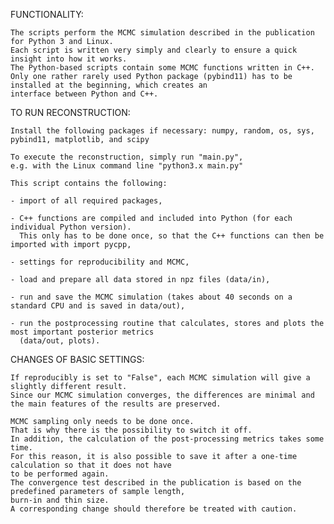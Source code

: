 FUNCTIONALITY:

    The scripts perform the MCMC simulation described in the publication for Python 3 and Linux.
    Each script is written very simply and clearly to ensure a quick insight into how it works.
    The Python-based scripts contain some MCMC functions written in C++. 
    Only one rather rarely used Python package (pybind11) has to be installed at the beginning, which creates an 
    interface between Python and C++.


TO RUN RECONSTRUCTION:

    Install the following packages if necessary: numpy, random, os, sys, pybind11, matplotlib, and scipy

    To execute the reconstruction, simply run "main.py", 
    e.g. with the Linux command line "python3.x main.py"

    This script contains the following:

    - import of all required packages, 

    - C++ functions are compiled and included into Python (for each individual Python version).
      This only has to be done once, so that the C++ functions can then be imported with import pycpp,

    - settings for reproducibility and MCMC,
    
    - load and prepare all data stored in npz files (data/in),

    - run and save the MCMC simulation (takes about 40 seconds on a standard CPU and is saved in data/out),

    - run the postprocessing routine that calculates, stores and plots the most important posterior metrics 
      (data/out, plots).

CHANGES OF BASIC SETTINGS:

    If reproducibly is set to "False", each MCMC simulation will give a slightly different result.
    Since our MCMC simulation converges, the differences are minimal and the main features of the results are preserved.
    
    MCMC sampling only needs to be done once.
    That is why there is the possibility to switch it off.
    In addition, the calculation of the post-processing metrics takes some time.
    For this reason, it is also possible to save it after a one-time calculation so that it does not have 
    to be performed again.
    The convergence test described in the publication is based on the predefined parameters of sample length, 
    burn-in and thin size.
    A corresponding change should therefore be treated with caution.

